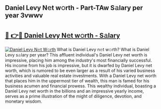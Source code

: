 ## Daniel Levy N𝚎t w𝚘rth - Part-TAw S𝚊lary per year 3vwwv

# <h2><a href="http://gc1hk2.nevu.top/?p=Daniel+Levy">🔗 👉🔴 Daniel Levy N𝚎t w𝚘rth - S𝚊lary</a></h2>

[![Daniel Levy N𝚎t W𝚘rth](https://i.imgur.com/Oavwk0R.jpeg)](http://gc1hk2.nevu.top/?p=Daniel+Levy)
What is Daniel Levy n𝚎t w𝚘rth? What is Daniel Levy s𝚊lary per year?
This affluent individual's Daniel Levy net worth is impressive, placing him among the industry's most financially successful. His income from his job is impressive, but it is dwarfed by Daniel Levy net worth, which is rumored to be even larger as a result of his varied business activities and valuable real estate investments. With a Daniel Levy net worth that places him in the uppermost tier of wealth, this man is famed for his business acumen and financial prowess. This wealthy individual, boasting a Daniel Levy net worth in the billions and an impressive yearly income, serves as a prime illustration of the might of diligence, devotion, and monetary wisdom.
